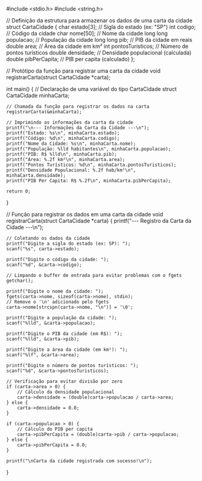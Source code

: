 #include <stdio.h>
#include <string.h>

// Definição da estrutura para armazenar os dados de uma carta da cidade
struct CartaCidade {
    char estado[3];       // Sigla do estado (ex: "SP")
    int codigo;           // Código da cidade
    char nome[50];        // Nome da cidade
    long long populacao;  // População da cidade
    long long pib;        // PIB da cidade em reais
    double area;          // Área da cidade em km²
    int pontosTuristicos; // Número de pontos turísticos
    double densidade;     // Densidade populacional (calculada)
    double pibPerCapita;  // PIB per capita (calculado)
};

// Protótipo da função para registrar uma carta da cidade
void registrarCarta(struct CartaCidade *carta);

int main() {
    // Declaração de uma variável do tipo CartaCidade
    struct CartaCidade minhaCarta;

    // Chamada da função para registrar os dados na carta
    registrarCarta(&minhaCarta);

    // Imprimindo as informações da carta da cidade
    printf("\n--- Informações da Carta da Cidade ---\n");
    printf("Estado: %s\n", minhaCarta.estado);
    printf("Código: %d\n", minhaCarta.codigo);
    printf("Nome da Cidade: %s\n", minhaCarta.nome);
    printf("População: %lld habitantes\n", minhaCarta.populacao);
    printf("PIB: R$ %lld\n", minhaCarta.pib);
    printf("Área: %.2f km²\n", minhaCarta.area);
    printf("Pontos Turísticos: %d\n", minhaCarta.pontosTuristicos);
    printf("Densidade Populacional: %.2f hab/km²\n", minhaCarta.densidade);
    printf("PIB Per Capita: R$ %.2f\n", minhaCarta.pibPerCapita);

    return 0;
}

// Função para registrar os dados em uma carta da cidade
void registrarCarta(struct CartaCidade *carta) {
    printf("--- Registro da Carta da Cidade ---\n");

    // Coletando os dados da cidade
    printf("Digite a sigla do estado (ex: SP): ");
    scanf("%s", carta->estado);

    printf("Digite o código da cidade: ");
    scanf("%d", &carta->codigo);

    // Limpando o buffer de entrada para evitar problemas com o fgets
    getchar();

    printf("Digite o nome da cidade: ");
    fgets(carta->nome, sizeof(carta->nome), stdin);
    // Remove o '\n' adicionado pelo fgets
    carta->nome[strcspn(carta->nome, "\n")] = '\0';

    printf("Digite a população da cidade: ");
    scanf("%lld", &carta->populacao);

    printf("Digite o PIB da cidade (em R$): ");
    scanf("%lld", &carta->pib);

    printf("Digite a área da cidade (em km²): ");
    scanf("%lf", &carta->area);

    printf("Digite o número de pontos turísticos: ");
    scanf("%d", &carta->pontosTuristicos);

    // Verificação para evitar divisão por zero
    if (carta->area > 0) {
        // Cálculo da densidade populacional
        carta->densidade = (double)carta->populacao / carta->area;
    } else {
        carta->densidade = 0.0;
    }

    if (carta->populacao > 0) {
        // Cálculo do PIB per capita
        carta->pibPerCapita = (double)carta->pib / carta->populacao;
    } else {
        carta->pibPerCapita = 0.0;
    }

    printf("\nCarta da cidade registrada com sucesso!\n");
}
